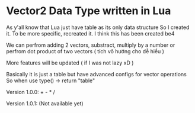 # Vector2 Data Type written in Lua

As y'all know that Lua just have table as its only data structure
So I created it. To be more specific, recreated it. I think this has been created be4

We can perfrom adding 2 vectors, substract, multiply by a number
or perfrom dot product of two vectors ( tích vô hướng cho dễ hiểu )

More features will be updated ( if I was not lazy xD )

Basically it is just a table but have advanced configs for vector operations
So when use type() -> return "table"

Version 1.0.0: + - * /

Version 1.0.1: (Not available yet)